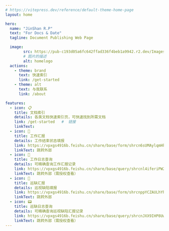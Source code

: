 ```yaml
---
# https://vitepress.dev/reference/default-theme-home-page
layout: home

hero:
  name: "JinShan R.P"
  text: "For Docs & Date"
  tagline: Document Publishing Web Page

  image:
        src: https://pub-c193d05a6fc642ffad336f4beb1a9942.r2.dev/Images/homelogo.png
        # 图片的描述
        alt: homelogo
  actions:
    - theme: brand
      text: 快速索引
      link: /get-started
    - theme: alt
      text: 与我联系
      link: /about

features:
  - icon: 📋   
    title: 文档索引
    details: 各类文档快速索引页，可快速找到所需文档
    link: /get-started   #  链接
    linkText: 
  - icon: 📝
    title: 工作汇报
    details: 工作结束状态填报 
    link: https://vpxgs4916b.feishu.cn/share/base/form/shrcn6sUMAylqmHk3sRLb4zOZhg  #  链接
    linkText: 跳转外部
  - icon: 🔎
    title: 工作日志查询
    details: 可精确查询工作汇报记录
    link: https://vpxgs4916b.feishu.cn/share/base/query/shrcnl4iferiPW2Tp5m05PkBczb   #  链接
    linkText: 跳转外部（需授权查看）
  - icon: 📑
    title: 巡缺汇报
    details: 巡视缺陷填报 
    link: https://vpxgs4916b.feishu.cn/share/base/form/shrcnppYCZAULhYhTpx5X69gtCf  #  链接
    linkText: 跳转外部
  - icon: 📟
    title: 巡缺日志查询
    details: 可精确查询巡视缺陷汇报记录 
    link: https://vpxgs4916b.feishu.cn/share/base/query/shrcnJXX9IHP8Uw65UWV8JsLzGd  #  链接
    linkText: 跳转外部（需授权查看）
---
```


